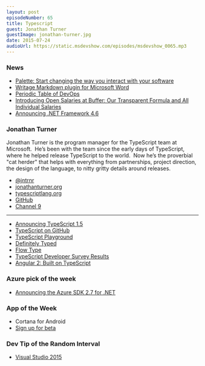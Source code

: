 ```yaml
---
layout: post
episodeNumber: 65
title: Typescript 
guest: Jonathan Turner
guestImage: jonathan-turner.jpg
date: 2015-07-24
audioUrl: https://static.msdevshow.com/episodes/msdevshow_0065.mp3
---
```


### News

 - [Palette: Start changing the way you interact with your software](http://palettegear.com)
 - [Writage Markdown plugin for Microsoft Word](http://www.writage.com/?utm_content=buffer4fe8b&utm_medium=social&utm_source=twitter.com&utm_campaign=buffer)
 - [Periodic Table of DevOps](https://xebialabs.com/periodic-table-of-devops-tools/?utm_content=buffer3ad39&utm_medium=social&utm_source=twitter.com&utm_campaign=buffer)
 - [Introducing Open Salaries at Buffer: Our Transparent Formula and All Individual Salaries](https://open.bufferapp.com/introducing-open-salaries-at-buffer-including-our-transparent-formula-and-all-individual-salaries/?utm_content=buffer4d9dd&utm_medium=social&utm_source=twitter.com&utm_campaign=buffer)
 - [Announcing .NET Framework 4.6](http://blogs.msdn.com/b/dotnet/archive/2015/07/20/announcing-net-framework-4-6.aspx)

### Jonathan Turner

Jonathan Turner is the program manager for the TypeScript team at
Microsoft.  He’s been with the team since the early days of TypeScript,
where he helped release TypeScript to the world.  Now he’s the
proverbial "cat herder" that helps with everything from partnerships,
project direction, the design of the language, to nitty gritty details
around releases.

 - [@jntrnr](https://twitter.com/jntrnr)
 - [jonathanturner.org](http://www.jonathanturner.org)
 - [typescriptlang.org](http://www.typescriptlang.org)
 - [GitHub](https://github.com/jonathandturner)
 - [Channel 9](https://channel9.msdn.com/Events/Speakers/jonathan-turner)

------------------------

 - [Announcing TypeScript 1.5](http://blogs.msdn.com/b/typescript/archive/2015/07/20/announcing-typescript-1-5.aspx)
 - [TypeScript on GitHub](https://github.com/Microsoft/TypeScript)
 - [TypeScript Playground](http://www.typescriptlang.org/Playground)
 - [Definitely Typed](http://definitelytyped.org/)
 - [Flow Type](http://flowtype.org/)
 - [TypeScript Developer Survey Results](http://blogs.msdn.com/b/typescript/archive/2015/02/02/typescript-developer-survey-results.aspx)
 - [Angular 2: Built on TypeScript](http://blogs.msdn.com/b/typescript/archive/2015/03/05/angular-2-0-built-on-typescript.aspx)

### Azure pick of the week

 - [Announcing the Azure SDK 2.7 for .NET](http://azure.microsoft.com/blog/2015/07/20/announcing-the-azure-sdk-2-7-for-net/)

### App of the Week

 - Cortana for Android
  - [Sign up for beta](http://www.surveygizmo.com/s3/2225956/Cortana-companion)

### Dev Tip of the Random Interval

 - [Visual Studio 2015](https://www.visualstudio.com/downloads/download-visual-studio-vs)
